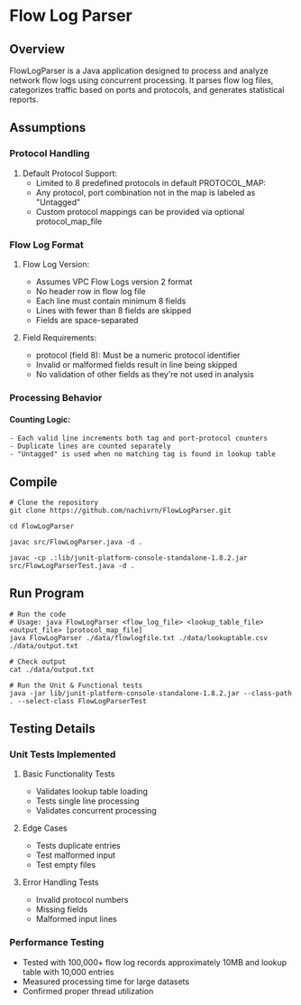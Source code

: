 
# Flow Log Parser 

## Overview
FlowLogParser is a Java application designed to process and analyze network flow logs using concurrent processing. It parses flow log files, categorizes traffic based on ports and protocols, and generates statistical reports.

## Assumptions

### Protocol Handling
1. Default Protocol Support:
    - Limited to 8 predefined protocols in default PROTOCOL_MAP:
    - Any protocol, port combination not in the map is labeled as "Untagged"
    - Custom protocol mappings can be provided via optional protocol_map_file

### Flow Log Format
1. Flow Log Version:
    - Assumes VPC Flow Logs version 2 format
    - No header row in flow log file
    - Each line must contain minimum 8 fields
    - Lines with fewer than 8 fields are skipped
    - Fields are space-separated

2. Field Requirements:
    - protocol (field 8): Must be a numeric protocol identifier
    - Invalid or malformed fields result in line being skipped
    - No validation of other fields as they're not used in analysis

### Processing Behavior

#### Counting Logic:
    - Each valid line increments both tag and port-protocol counters
    - Duplicate lines are counted separately
    - "Untagged" is used when no matching tag is found in lookup table

## Compile
```
# Clone the repository 
git clone https://github.com/nachivrn/FlowLogParser.git

cd FlowLogParser

javac src/FlowLogParser.java -d .

javac -cp .:lib/junit-platform-console-standalone-1.8.2.jar src/FlowLogParserTest.java -d .
```

## Run Program
```
# Run the code
# Usage: java FlowLogParser <flow_log_file> <lookup_table_file> <output_file> [protocol_map_file]
java FlowLogParser ./data/flowlogfile.txt ./data/lookuptable.csv ./data/output.txt

# Check output
cat ./data/output.txt

# Run the Unit & Functional tests
java -jar lib/junit-platform-console-standalone-1.8.2.jar --class-path . --select-class FlowLogParserTest
```
## Testing Details

### Unit Tests Implemented

1. Basic Functionality Tests
   - Validates lookup table loading
   - Tests single line processing
   - Validates concurrent processing

2. Edge Cases
   -  Tests duplicate entries
   -  Test malformed input
   -  Test empty files

3. Error Handling Tests
   - Invalid protocol numbers
   - Missing fields
   - Malformed input lines

### Performance Testing
- Tested with 100,000+ flow log records approximately 10MB and lookup table with 10,000 entries
- Measured processing time for large datasets
- Confirmed proper thread utilization



